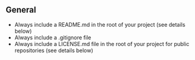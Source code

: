 ## General

* Always include a README.md in the root of your project (see details below)
* Always include a .gitignore file
* Always include a LICENSE.md file in the root of your project for public repositories (see details below)
<!-- * Use github.com/linkorb/skeleton to start a new skeleton project -->
